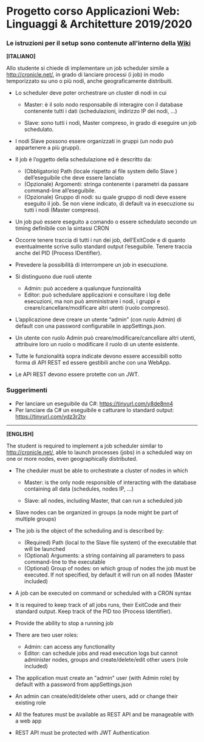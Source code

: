 # Progetto corso Applicazioni Web: Linguaggi &amp; Architetture 2019/2020

### Le istruzioni per il setup sono contenute all'interno della [Wiki](https://github.com/ilGianfri/UPO-ApplicazioniWeb-LinguaggiArchitetture/wiki)

**[ITALIANO]**

Allo studente si chiede di implementare un job scheduler simile a http://cronicle.net/, in grado
di lanciare processi (i job) in modo temporizzato su uno o più nodi, anche geograficamente
distribuiti.

* Lo scheduler deve poter orchestrare un cluster di nodi in cui
  
  * Master: è il solo nodo responsabile di interagire con il database contenente tutti i
dati (schedulazioni, indirizzo IP dei nodi, …)
  
  * Slave: sono tutti i nodi, Master compreso, in grado di eseguire un job schedulato.
  
* I nodi Slave possono essere organizzati in gruppi (un nodo può appartenere a più gruppi).
* Il job è l’oggetto della schedulazione ed è descritto da:
  * (Obbligatorio) Path (locale rispetto al file system dello Slave
) dell’eseguibile che
deve essere lanciato
  * (Opzionale) Argomenti: stringa contenente i parametri da passare command-line
all’eseguibile.
  * (Opzionale) Gruppo di nodi: su quale gruppo di nodi deve essere eseguito il job. Se
non viene indicato, di default va in esecuzione su tutti i nodi (Master compreso).
* Un job può essere eseguito a comando o essere schedulato secondo un timing definibile
con la sintassi CRON

* Occorre tenere traccia di tutti i run dei job, dell’ExitCode e di quanto eventualmente scrive
sullo standard output l’eseguibile. Tenere traccia anche del PID (Process IDentifier).
* Prevedere la possibilità di interrompere un job in esecuzione.
* Si distinguono due ruoli utente
  * Admin: può accedere a qualunque funzionalità
  * Editor: può schedulare applicazioni e consultare i log delle esecuzioni, ma non può
amministrare i nodi, i gruppi e creare/cancellare/modificare altri utenti (ruolo
compreso).
* L’applicazione deve creare un utente “admin” (con ruolo Admin) di default con una
password configurabile in appSettings.json.
* Un utente con ruolo Admin può creare/modificare/cancellare altri utenti, attribuire loro un
ruolo o modificare il ruolo di un utente esistente.
* Tutte le funzionalità sopra indicate devono essere accessibili sotto forma di API REST ed
essere gestibili anche con una WebApp.
* Le API REST devono essere protette con un JWT.

### Suggerimenti
* Per lanciare un eseguibile da C#: https://tinyurl.com/y8de8nn4
* Per lanciare da C# un eseguibile e catturare lo standard output:
https://tinyurl.com/ydz3r2ty

**********************

**[ENGLISH]**

The student is required to implement a job scheduler similar to http://cronicle.net/, able to launch
processes (jobs) in a scheduled way on one or more nodes, even geographically distributed.

* The cheduler must be able to orchestrate a cluster  of nodes in which
  * Master: is the only node responsible of interacting with the database containing all data (schedules, nodes IP, ...)

  * Slave: all nodes, including Master, that can run a scheduled job

* Slave nodes can be organized in groups (a node might be part of multiple groups)
* The job is the object of the scheduling and is described by:
  * (Required) Path (local to the Slave file system) of the executable that will be launched
  * (Optional) Arguments: a string containing all parameters to pass command-line to the executable
  * (Optional) Group of nodes: on which group of nodes the job must be executed. If not specified, by default it will run on all nodes (Master included)
* A job can be executed on command or scheduled with a CRON syntax

* It is required to keep track of all jobs runs, their ExitCode and their standard output. Keep track of the PID too (Process Identifier).
* Provide the ability to stop a running job
* There are two user roles:
  * Admin: can access any functionality
  * Editor: can schedule jobs and read execution logs but cannot administer nodes, groups and create/delete/edit other users (role included) 
* The application must create an "admin" user (with Admin role) by default with a password from appSettings.json
* An admin can create/edit/delete other users, add or change their existing role
* All the features must be available as REST API and be manageable with a web app
* REST API must be protected with JWT Authentication